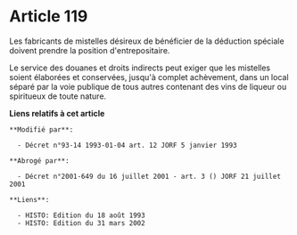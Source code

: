 # Article 119

Les fabricants de mistelles désireux de bénéficier de la déduction spéciale doivent prendre la position d'entrepositaire. 

Le service des douanes et droits indirects peut exiger que les mistelles soient élaborées et conservées, jusqu'à complet
achèvement, dans un local séparé par la voie publique de tous autres contenant des vins de liqueur ou spiritueux de toute
nature.

**Liens relatifs à cet article**

	**Modifié par**:

	  - Décret n°93-14 1993-01-04 art. 12 JORF 5 janvier 1993

	**Abrogé par**:

	  - Décret n°2001-649 du 16 juillet 2001 - art. 3 () JORF 21 juillet 2001

	**Liens**:

	  - HISTO: Edition du 18 août 1993
	  - HISTO: Edition du 31 mars 2002
